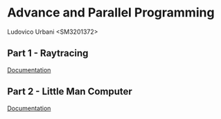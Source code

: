 # Advance and Parallel Programming

Ludovico Urbani \<SM3201372\>

## Part 1 - Raytracing

[Documentation](C-Project/README.md)

## Part 2 - Little Man Computer

[Documentation](Python-Project/README.md)